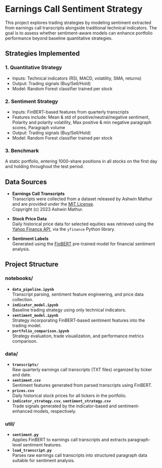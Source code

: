 # Earnings Call Sentiment Strategy

This project explores trading strategies by modeling sentiment extracted from earnings call transcripts alongside traditional technical indicators. The goal is to assess whether sentiment-aware models can enhance portfolio performance beyond baseline quantitative strategies.

## Strategies Implemented
### 1. Quantitative Strategy
- Inputs: Technical indicators (RSI, MACD, volatility, SMA, returns)
- Output: Trading signals (Buy/Sell/Hold)
- Model: Random Forest classifier trained per stock

### 2. Sentiment Strategy
- Inputs: FinBERT-based features from quarterly transcripts
- Features include: Mean & std of positive/neutral/negative sentiment, Polarity and polarity volatility, Max positive & min negative paragraph scores, Paragraph volume
- Output: Trading signals (Buy/Sell/Hold)
- Model: Random Forest classifier trained per stock
  
### 3. Benchmark
A static portfolio, entering 1000-share positions in all stocks on the first day and holding throughout the test period.

## Data Sources

- **Earnings Call Transcripts**  
  Transcripts were collected from a dataset released by Ashwin Mathur and are provided under the [MIT License](https://opensource.org/licenses/MIT).  
  Copyright (c) 2023 Ashwin Mathur.

- **Stock Price Data**  
  Daily historical price data for selected equities was retrieved using the [Yahoo Finance API](https://finance.yahoo.com/), via the `yfinance` Python library.

- **Sentiment Labels**  
  Generated using the [FinBERT](https://github.com/ProsusAI/finBERT) pre-trained model for financial sentiment analysis.



## Project Structure
### notebooks/

- **`data_pipeline.ipynb`**  
  Transcript parsing, sentiment feature engineering, and price data collection.
- **`indicator_model.ipynb`**  
  Baseline trading strategy using only technical indicators.
- **`sentiment_model.ipynb`**  
  Strategy incorporating FinBERT-based sentiment features into the trading model.
- **`portfolio_comparison.ipynb`**  
  Strategy evaluation, trade visualization, and performance metrics comparison.

### data/

- **`transcripts/`**  
  Raw quarterly earnings call transcripts (TXT files) organized by ticker and date.
- **`sentiment.csv`**  
  Sentiment features generated from parsed transcripts using FinBERT.
- **`prices.csv`**  
  Daily historical stock prices for all tickers in the portfolio.
- **`indicator_strategy.csv`**, **`sentiment_strategy.csv`**  
  Trade signals generated by the indicator-based and sentiment-enhanced models, respectively.

### util/

- **`sentiment.py`**  
  Applies FinBERT to earnings call transcripts and extracts paragraph-level sentiment features.
- **`load_transcript.py`**  
  Parses raw earnings call transcripts into structured paragraph data suitable for sentiment analysis.
